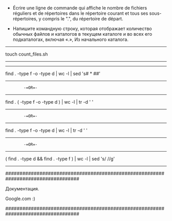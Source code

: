 
 - Écrire une ligne de commande qui affiche le nombre de fichiers réguliers et de répertoires dans le répertoire courant et tous ses sous-répertoires, y compris le ".", du répertoire de départ.

- Напишите командную строку, которая отображает количество обычных файлов и каталогов в текущем каталоге и во всех его подкаталогах, включая «.», Из начального каталога.

_________________________________________________________________________________

touch count_files.sh

_________________________________________________________________________________

_________________________________________________________________________________

find . -type f -o -type d | wc -l | sed 's# * ##'

_________________________________________________________________________________


			-=OR=-

_________________________________________________________________________________

find . \( -type f -o -type d \) | wc -l | tr -d ' '

_________________________________________________________________________________

			-=OR=-

_________________________________________________________________________________

find . -type f -o -type d | wc -l | tr -d ' '

_________________________________________________________________________________


			-=OR=-

_________________________________________________________________________________

( find . -type d && find . -type f ) | wc -l | sed 's/ //g'

_________________________________________________________________________________


##################################################################################

Документация.

Google.com :)

##################################################################################
